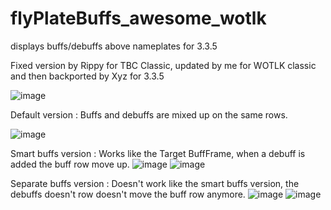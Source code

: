 # flyPlateBuffs_awesome_wotlk
displays buffs/debuffs above nameplates for 3.3.5

Fixed version by Rippy for TBC Classic, updated by me for WOTLK classic and then backported by Xyz for 3.3.5

![image](https://github.com/user-attachments/assets/15b37e37-c9a1-4aa4-a02e-95ae695aacb1)

Default version : Buffs and debuffs are mixed up on the same rows.

![image](https://github.com/user-attachments/assets/071e1269-9768-479f-95e4-08c5a14e4ecd)

Smart buffs version : Works like the Target BuffFrame, when a debuff is added the buff row move up.
![image](https://github.com/user-attachments/assets/4385f1b4-f140-4431-a004-a4aa0bd69c35)
![image](https://github.com/user-attachments/assets/e10d4fdc-7a3a-4e70-af9b-b72c8fdaa158)


Separate buffs version : Doesn't work like the smart buffs version, the debuffs doesn't row doesn't move the buff row anymore.
![image](https://github.com/user-attachments/assets/fd072776-766f-4df5-9ecb-7eb118ef0b10)
![image](https://github.com/user-attachments/assets/3dc14c59-4d65-4264-bf19-5cbdbea028f0)

